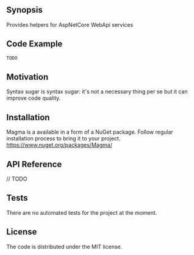 ﻿## Synopsis

Provides helpers for AspNetCore WebApi services

## Code Example

```cs
TODO
```

## Motivation

Syntax sugar is syntax sugar: it's not a necessary thing per se but it can improve code quality.

## Installation

Magma is a available in a form of a NuGet package.
Follow regular installation process to bring it to your project.
https://www.nuget.org/packages/Magma/

## API Reference

// TODO

## Tests

There are no automated tests for the project at the moment.

## License

The code is distributed under the MIT license.